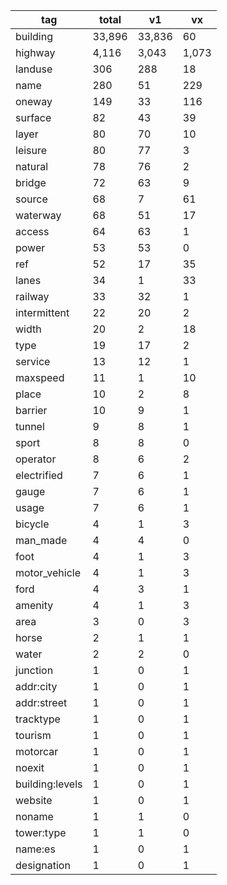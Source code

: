 tag | total | v1 | vx
--- | --- | --- | ---
building | 33,896 | 33,836 | 60
highway | 4,116 | 3,043 | 1,073
landuse | 306 | 288 | 18
name | 280 | 51 | 229
oneway | 149 | 33 | 116
surface | 82 | 43 | 39
layer | 80 | 70 | 10
leisure | 80 | 77 | 3
natural | 78 | 76 | 2
bridge | 72 | 63 | 9
source | 68 | 7 | 61
waterway | 68 | 51 | 17
access | 64 | 63 | 1
power | 53 | 53 | 0
ref | 52 | 17 | 35
lanes | 34 | 1 | 33
railway | 33 | 32 | 1
intermittent | 22 | 20 | 2
width | 20 | 2 | 18
type | 19 | 17 | 2
service | 13 | 12 | 1
maxspeed | 11 | 1 | 10
place | 10 | 2 | 8
barrier | 10 | 9 | 1
tunnel | 9 | 8 | 1
sport | 8 | 8 | 0
operator | 8 | 6 | 2
electrified | 7 | 6 | 1
gauge | 7 | 6 | 1
usage | 7 | 6 | 1
bicycle | 4 | 1 | 3
man_made | 4 | 4 | 0
foot | 4 | 1 | 3
motor_vehicle | 4 | 1 | 3
ford | 4 | 3 | 1
amenity | 4 | 1 | 3
area | 3 | 0 | 3
horse | 2 | 1 | 1
water | 2 | 2 | 0
junction | 1 | 0 | 1
addr:city | 1 | 0 | 1
addr:street | 1 | 0 | 1
tracktype | 1 | 0 | 1
tourism | 1 | 0 | 1
motorcar | 1 | 0 | 1
noexit | 1 | 0 | 1
building:levels | 1 | 0 | 1
website | 1 | 0 | 1
noname | 1 | 1 | 0
tower:type | 1 | 1 | 0
name:es | 1 | 0 | 1
designation | 1 | 0 | 1
